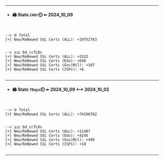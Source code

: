 

---
- #### 🖨️ **Stats** `24Hr`⏲️ ➼ 2024_10_09
```console


--> 🌐 Total
[+] New/ReNewed SSL Certs (ALL): +19752763


--> 🇧🇩 bd_ccTLDs
[+] New/ReNewed SSL Certs (ALL): +2522
[+] New/ReNewed SSL Certs (Edu): +649
[+] New/ReNewed SSL Certs (Gov|Mil): +107
[+] New/ReNewed SSL Certs (ISPs): +6


```

---
- #### 🖨️ **Stats** `7Days`⏲️ ➼ 2024_10_09 <--> 2024_10_02
```console


--> 🌐 Total
[+] New/ReNewed SSL Certs (ALL): +74196762


--> 🇧🇩 bd_ccTLDs
[+] New/ReNewed SSL Certs (ALL): +11407
[+] New/ReNewed SSL Certs (Edu): +4245
[+] New/ReNewed SSL Certs (Gov|Mil): +499
[+] New/ReNewed SSL Certs (ISPs): +10


```

---

